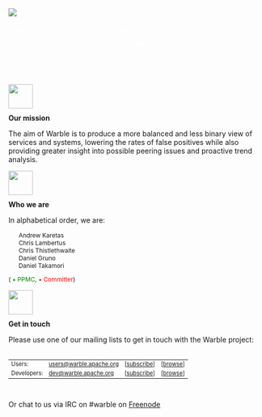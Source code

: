   <div class="splash-wrapper">
    <img src="images/warble-logo.png" class="logo" />
    <br />
<div style="margin: 10px auto; width: 500px; height: 102px; line-height: 24px; background: url(/images/quote-bubble.png); background-size: cover; color: #FFF; font-style: italic; font-family: serif; font-size: 22px; padding: 6px;">
Apache Warble (incubating) is a distributed endpoint monitoring solution where
    the agent is hosted on your own hardware.
    </div>
      <div class="splash-column">
          <img src="images/splash-mission.png" style="height: 48px; padding-bottom: 10px;" />
          <br />
          <strong>Our mission</strong>
          <br />
          <p>The aim of Warble is to
    produce a more balanced and less binary view of services and
    systems, lowering the rates of false positives while also providing
    greater insight into possible peering issues and proactive trend
    analysis.</p>
      </div>
      <div class="splash-column">
          <img src="images/splash-people.png" style="height: 48px; padding-bottom: 10px;" />
          <br />
          <strong>Who we are</strong>
          <br />
          <p>In alphabetical order, we are: 
          <ul class="community" style="list-style: none; text-align: left; font-size: 85%;">
              <li class="pmc">Andrew Karetas</li>
              <li class="pmc">Chris Lambertus</li>
              <li class="pmc">Chris Thistlethwaite</li>
              <li class="pmc">Daniel Gruno</li>
              <li class="pmc">Daniel Takamori</li>
          </ul>
          <span style="font-size: 85%;">( 
          <span style="color: green">• PPMC</span>, 
          <span style="color: red">• Committer</span>)</span></p>
      </div>
      <div class="splash-column">
          <img src="images/splash-contact.png" style="height: 48px; padding-bottom: 10px;" />
          <br />
          <strong>Get in touch</strong>
          <br />
          <p>Please use one of our mailing lists to get in touch with the Warble project: 
          <br />
          <br /></p>
          <table border="0" style="font-size: 80%; text-align: left;">
              <tr>
                  <td>Users:</td>
                  <td>
                      <a href="mailto:users@warble.apache.org">users@warble.apache.org</a>
                  </td>
                  <td>[<a href="mailto:users-subscribe@warble.apache.org">subscribe</a>]</td>
                  <td>[<a href="https://lists.apache.org/list.html?users@warble.apache.org">browse</a>]</td>
              </tr>
              <tr>
                  <td>Developers:</td>
                  <td>
                      <a href="mailto:dev@warble.apache.org">dev@warble.apache.org</a>
                  </td>
                  <td>[<a href="mailto:dev-subscribe@warble.apache.org">subscribe</a>]</td>
                  <td>[<a href="https://lists.apache.org/list.html?dev@warble.apache.org">browse</a>]</td>
              </tr>
          </table>
          <br />
          <p>Or chat to us via IRC on #warble on 
          <a href="https://webchat.freenode.net/?channels=#warble">Freenode</a></p>
      </div>
  </div>
